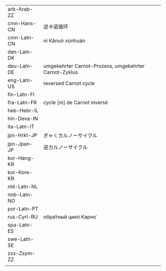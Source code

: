 | | | |
|-|-|-|
| arb-Arab-ZZ |  |  |
| cmn-Hans-CN | 逆卡诺循环 |  |
| cmn-Latn-CN | nì Kǎnuò xúnhuán |  |
| dan-Latn-DK |  |  |
| deu-Latn-DE | umgekehrter Carnot-Prozess, umgekehrter Carnot-Zyklus |  |
| eng-Latn-US | reversed Carnot cycle |  |
| fin-Latn-FI |  |  |
| fra-Latn-FR | cycle [m] de Carnot inversé |  |
| heb-Hebr-IL |  |  |
| hin-Deva-IN |  |  |
| ita-Latn-IT |  |  |
| jpn-Hrkt-JP | ぎゃくカルノーサイクル |  |
| jpn-Jpan-JP | 逆カルノーサイクル |  |
| kor-Hang-KR |  |  |
| kor-Kore-KR |  |  |
| nld-Latn-NL |  |  |
| nob-Latn-NO |  |  |
| por-Latn-PT |  |  |
| rus-Cyrl-RU | обра́тный цикл Карно́ |  |
| spa-Latn-ES |  |  |
| swe-Latn-SE |  |  |
| zxx-Zsym-ZZ |  |  |
|  |  |  |